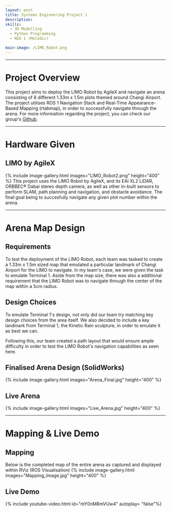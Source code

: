 ```yaml
---
layout: post
title: Systems Engineering Project 1
description:  
skills: 
  - 3D Modelling
  - Python Programming
  - ROS 1 (Melodic)

main-image: /LIMO_Robot.png
---
```


---

# Project Overview
This project aims to deploy the LIMO Robot by AgileX and navigate an arena consisting of 8 different 1.33m x 1.5m plots themed around Changi Airport. The project utilises ROS 1 Navigation Stack and Real-Time Appearance-Based Mapping (rtabmap), in order to successfully navigate through the arena.
For more information regarding the project, you can check our group's [Github](https://github.com/pokohroh/ros-portfolio).

---
# Hardware Given

## LIMO by AgileX
{% include image-gallery.html images="LIMO_Robot2.png" height="400" %}
This project uses the LIMO Robot by AgileX, and its EAI XL2 LiDAR, ORBBEC® Dabai stereo depth camera, as well as other in-built sensors to perform SLAM, path planning and navigation, and obstacle avoidance.
The final goal being to succesfully navigate any given plot number within the arena.

---
# Arena Map Design
## Requirements  
To test the deployment of the LIMO Robot, each team was tasked to create a 1.33m x 1.5m sized map that emulated a particular landmark of Changi Airport for the LIMO to navigate. In my team's case, we were given the task to emulate Terminal 1.
Aside from the map size, there was also a additional requirement that the LIMO Robot was to navigate through the center of the map within a 5cm radius.

## Design Choices
To emulate Terminal 1's design, not only did our team try matching key design choices from the area itself. We also decided to include a key landmark from Terminal 1, the Kinetic Rain sculpture, in order to emulate it as best we can.

Following this, our team created a path layout that would ensure ample difficulty in order to test the LIMO Robot's navigation capabilities as seen here.

## Finalised Arena Design (SolidWorks)
{% include image-gallery.html images="Arena_Final.jpg" height="400" %}  

## Live Arena
{% include image-gallery.html images="Live_Arena.jpg" height="400" %}

---  
# Mapping & Live Demo

## Mapping
Below is the completed map of the entire arena as captured and displayed within RViz (ROS Visualisation)
{% include image-gallery.html images="Mapping_Image.jpg" height="400" %}  
  
## Live Demo
{% include youtube-video.html id="mY0nM8mVUw4" autoplay= "false"%}
